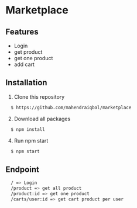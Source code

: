 # Marketplace

## Features

- Login
- get product
- get one product
- add cart

## Installation

1. Clone this repository
```bash
  $ https://github.com/mahendraiqbal/marketplace
```

2. Download all packages
```bash
  $ npm install
```

4. Run npm start

```bash
  $ npm start
```

## Endpoint

```bash
  / => Login
  /product => get all product
  /product:id => get one product
  /carts/user:id => get cart product per user
```
